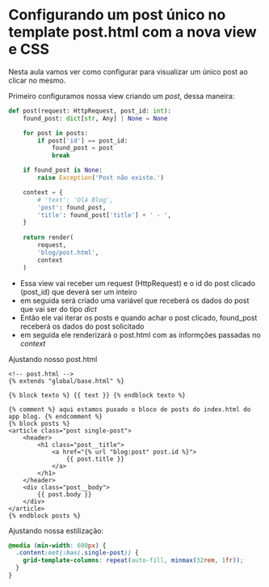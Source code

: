 # Configurando um post único no template post.html com a nova view e CSS
Nesta aula vamos ver como configurar para visualizar um único post ao clicar no mesmo.

Primeiro configuramos nossa view criando um *post*, dessa maneira:

~~~python
def post(request: HttpRequest, post_id: int):
    found_post: dict[str, Any] | None = None

    for post in posts:
        if post['id'] == post_id:
            found_post = post
            break

    if found_post is None:
        raise Exception('Post não existe.')

    context = {
        # 'text': 'Olá Blog',
        'post': found_post,
        'title': found_post['title'] + ' - ',
    }
    
    return render(
        request, 
        'blog/post.html',
        context
    )
~~~
- Essa view vai receber um request (HttpRequest) e o id do post clicado (post_id) que deverá ser um inteiro
- em seguida será criado uma variável que receberá os dados do post que vai ser do tipo *dict*
- Então ele vai iterar os posts e quando achar o post clicado, found_post receberá os dados do post solicitado
- em seguida ele renderizará o post.html com as informções passadas no *context*

Ajustando nosso post.html
~~~django html
<!-- post.html -->
{% extends "global/base.html" %}

{% block texto %} {{ text }} {% endblock texto %} 

{% comment %} aqui estamos puxado o bloco de posts do index.html do app blog. {% endcomment %}
{% block posts %}
<article class="post single-post">
    <header>
        <h1 class="post__title">
            <a href="{% url "blog:post" post.id %}">
                {{ post.title }}
            </a>
        </h1>
    </header>
    <div class="post__body">
        {{ post.body }}
    </div>
</article>
{% endblock posts %}
~~~

Ajustando nossa estilização:
~~~css
@media (min-width: 600px) {
  .content:not(:has(.single-post)) {
    grid-template-columns: repeat(auto-fill, minmax(32rem, 1fr));
  }
}
~~~